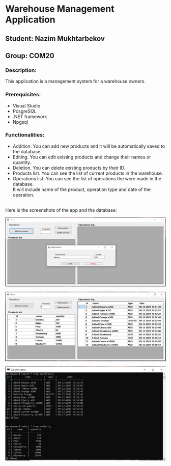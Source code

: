 # Warehouse Management Application
## Student: Nazim Mukhtarbekov
## Group: COM20

### Description:
This application is a management system for a warehouse owners. <br>
### Prerequisites:
- Visual Studio
- PosgreSQL
- .NET framework
- Npgsql
  <br>
### Functionalities: <br>
- Addition. You can add new products and it will be automatically saved to the database. <br>
- Editing. You can edit existing products and change their names or quantity. <br>
- Deletion. You can delete existing products by their ID. <br> 
- Products list. You can see the list of current products in the warehouse. <br>
- Operations list. You can see the list of operations the were made in the database. <br>
It will include name of the product, operation type and date of the operation.
<br>
Here is the screenshots of the app and the database: <br>

![Screenshot1](./screenshots/screenshot1.PNG) <br>

![Screenshot2](./screenshots/screenshot2.PNG) <br>

![Screenshot3](./screenshots/screenshot3.PNG) <br>
